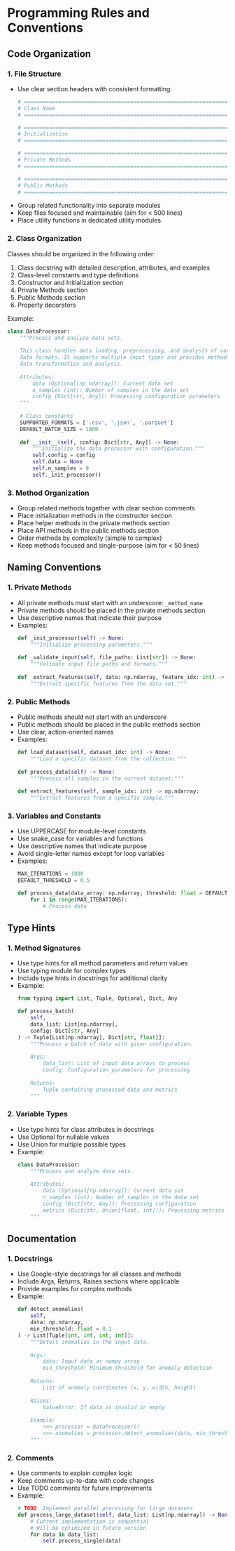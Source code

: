 # Programming Rules and Conventions

## Code Organization

### 1. File Structure
- Use clear section headers with consistent formatting:
  ```python
  # =====================================================================
  # Class Name
  # =====================================================================

  # =====================================================================
  # Initialization
  # =====================================================================

  # =====================================================================
  # Private Methods
  # =====================================================================

  # =====================================================================
  # Public Methods
  # =====================================================================
  ```
- Group related functionality into separate modules
- Keep files focused and maintainable (aim for < 500 lines)
- Place utility functions in dedicated utility modules

### 2. Class Organization
Classes should be organized in the following order:
1. Class docstring with detailed description, attributes, and examples
2. Class-level constants and type definitions
3. Constructor and Initialization section
4. Private Methods section
5. Public Methods section
6. Property decorators

Example:
```python
class DataProcessor:
    """Process and analyze data sets.
    
    This class handles data loading, preprocessing, and analysis of various
    data formats. It supports multiple input types and provides methods for
    data transformation and analysis.
    
    Attributes:
        data (Optional[np.ndarray]): Current data set
        n_samples (int): Number of samples in the data set
        config (Dict[str, Any]): Processing configuration parameters
    """
    
    # Class constants
    SUPPORTED_FORMATS = ['.csv', '.json', '.parquet']
    DEFAULT_BATCH_SIZE = 1000
    
    def __init__(self, config: Dict[str, Any]) -> None:
        """Initialize the data processor with configuration."""
        self.config = config
        self.data = None
        self.n_samples = 0
        self._init_processor()
```

### 3. Method Organization
- Group related methods together with clear section comments
- Place initialization methods in the constructor section
- Place helper methods in the private methods section
- Place API methods in the public methods section
- Order methods by complexity (simple to complex)
- Keep methods focused and single-purpose (aim for < 50 lines)

## Naming Conventions

### 1. Private Methods
- All private methods must start with an underscore: `_method_name`
- Private methods should be placed in the private methods section
- Use descriptive names that indicate their purpose
- Examples:
  ```python
  def _init_processor(self) -> None:
      """Initialize processing parameters."""
      
  def _validate_input(self, file_paths: List[str]) -> None:
      """Validate input file paths and formats."""
      
  def _extract_features(self, data: np.ndarray, feature_idx: int) -> np.ndarray:
      """Extract specific features from the data set."""
  ```

### 2. Public Methods
- Public methods should not start with an underscore
- Public methods should be placed in the public methods section
- Use clear, action-oriented names
- Examples:
  ```python
  def load_dataset(self, dataset_idx: int) -> None:
      """Load a specific dataset from the collection."""
      
  def process_data(self) -> None:
      """Process all samples in the current dataset."""
      
  def extract_features(self, sample_idx: int) -> np.ndarray:
      """Extract features from a specific sample."""
  ```

### 3. Variables and Constants
- Use UPPERCASE for module-level constants
- Use snake_case for variables and functions
- Use descriptive names that indicate purpose
- Avoid single-letter names except for loop variables
- Examples:
  ```python
  MAX_ITERATIONS = 1000
  DEFAULT_THRESHOLD = 0.5
  
  def process_data(data_array: np.ndarray, threshold: float = DEFAULT_THRESHOLD) -> np.ndarray:
      for i in range(MAX_ITERATIONS):
          # Process data
  ```

## Type Hints

### 1. Method Signatures
- Use type hints for all method parameters and return values
- Use typing module for complex types
- Include type hints in docstrings for additional clarity
- Example:
  ```python
  from typing import List, Tuple, Optional, Dict, Any
  
  def process_batch(
      self,
      data_list: List[np.ndarray],
      config: Dict[str, Any]
  ) -> Tuple[List[np.ndarray], Dict[str, float]]:
      """Process a batch of data with given configuration.
      
      Args:
          data_list: List of input data arrays to process
          config: Configuration parameters for processing
          
      Returns:
          Tuple containing processed data and metrics
      """
  ```

### 2. Variable Types
- Use type hints for class attributes in docstrings
- Use Optional for nullable values
- Use Union for multiple possible types
- Example:
  ```python
  class DataProcessor:
      """Process and analyze data sets.
      
      Attributes:
          data (Optional[np.ndarray]): Current data set
          n_samples (int): Number of samples in the data set
          config (Dict[str, Any]): Processing configuration
          metrics (Dict[str, Union[float, int]]): Processing metrics
      """
  ```

## Documentation

### 1. Docstrings
- Use Google-style docstrings for all classes and methods
- Include Args, Returns, Raises sections where applicable
- Provide examples for complex methods
- Example:
  ```python
  def detect_anomalies(
      self,
      data: np.ndarray,
      min_threshold: float = 0.1
  ) -> List[Tuple[int, int, int, int]]:
      """Detect anomalies in the input data.
      
      Args:
          data: Input data as numpy array
          min_threshold: Minimum threshold for anomaly detection
          
      Returns:
          List of anomaly coordinates (x, y, width, height)
          
      Raises:
          ValueError: If data is invalid or empty
          
      Example:
          >>> processor = DataProcessor()
          >>> anomalies = processor.detect_anomalies(data, min_threshold=0.05)
      """
  ```

### 2. Comments
- Use comments to explain complex logic
- Keep comments up-to-date with code changes
- Use TODO comments for future improvements
- Example:
  ```python
  # TODO: Implement parallel processing for large datasets
  def process_large_dataset(self, data_list: List[np.ndarray]) -> None:
      # Current implementation is sequential
      # Will be optimized in future version
      for data in data_list:
          self.process_single(data)
  ```